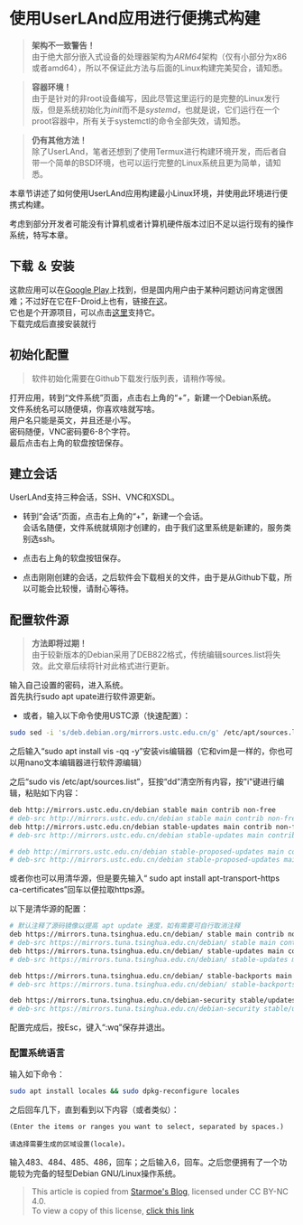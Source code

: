 # 使用UserLAnd应用进行便携式构建

>**架构不一致警告！**  
>由于绝大部分嵌入式设备的处理器架构为*ARM64*架构（仅有小部分为x86或者amd64），所以不保证此方法与后面的Linux构建完美契合，请知悉。  

>**容器环境！**  
>由于是针对的非root设备编写，因此尽管这里运行的是完整的Linux发行版，但是系统初始化为*init*而不是*systemd*，也就是说，它们运行在一个proot容器中，所有关于systemctl的命令全部失效，请知悉。

>**仍有其他方法！**  
>除了UserLAnd，笔者还想到了使用Termux进行构建环境开发，而后者自带一个简单的BSD环境，也可以运行完整的Linux系统且更为简单，请知悉。

本章节讲述了如何使用UserLAnd应用构建最小Linux环境，并使用此环境进行便携式构建。

考虑到部分开发者可能没有计算机或者计算机硬件版本过旧不足以运行现有的操作系统，特写本章。

## 下载 ＆ 安装

这款应用可以在[Google Play](https://play.google.com/store/apps/details?id=tech.ula)上找到，但是国内用户由于某种问题访问肯定很困难；不过好在它在F-Droid上也有，链接[在这](https://f-droid.org/zh_Hans/packages/tech.ula/)。  
它也是个开源项目，可以点击[这里](https://github.com/CypherpunkArmory/UserLAnd)支持它。  
下载完成后直接安装就行

## 初始化配置

>软件初始化需要在Github下载发行版列表，请稍作等候。

打开应用，转到“文件系统”页面，点击右上角的“+”，新建一个Debian系统。  
文件系统名可以随便填，你喜欢啥就写啥。  
用户名只能是英文，并且还是小写。  
密码随便，VNC密码要6-8个字符。  
最后点击右上角的软盘按钮保存。  

## 建立会话

UserLAnd支持三种会话，SSH、VNC和XSDL。  

* 转到“会话”页面，点击右上角的“+”，新建一个会话。  
会话名随便，文件系统就填刚才创建的，由于我们这里系统是新建的，服务类别选ssh。  

* 点击右上角的软盘按钮保存。  

* 点击刚刚创建的会话，之后软件会下载相关的文件，由于是从Github下载，所以可能会比较慢，请耐心等待。  

## 配置软件源  

>**方法即将过期！**  
>由于较新版本的Debian采用了DEB822格式，传统编辑sources.list将失效。此文章后续将针对此格式进行更新。

输入自己设置的密码，进入系统。  
首先执行sudo apt upate进行软件源更新。

* 或者，输入以下命令使用USTC源（快速配置）：  

~~~bash
sudo sed -i 's/deb.debian.org/mirrors.ustc.edu.cn/g' /etc/apt/sources.list && sudo apt update
~~~  

之后输入“sudo apt install vis -qq -y”安装vis编辑器（它和vim是一样的，你也可以用nano文本编辑器进行软件源编辑）  

之后“sudo vis /etc/apt/sources.list”，狂按“dd”清空所有内容，按"i"键进行编辑，粘贴如下内容：

~~~bash
deb http://mirrors.ustc.edu.cn/debian stable main contrib non-free
# deb-src http://mirrors.ustc.edu.cn/debian stable main contrib non-free
deb http://mirrors.ustc.edu.cn/debian stable-updates main contrib non-free
# deb-src http://mirrors.ustc.edu.cn/debian stable-updates main contrib non-free

# deb http://mirrors.ustc.edu.cn/debian stable-proposed-updates main contrib non-free
# deb-src http://mirrors.ustc.edu.cn/debian stable-proposed-updates main contrib non-free
~~~

或者你也可以用清华源，但是要先输入“ sudo apt install apt-transport-https ca-certificates”回车以便拉取https源。  

以下是清华源的配置：  

~~~bash  
# 默认注释了源码镜像以提高 apt update 速度，如有需要可自行取消注释
deb https://mirrors.tuna.tsinghua.edu.cn/debian/ stable main contrib non-free
# deb-src https://mirrors.tuna.tsinghua.edu.cn/debian/ stable main contrib non-free
deb https://mirrors.tuna.tsinghua.edu.cn/debian/ stable-updates main contrib non-free
# deb-src https://mirrors.tuna.tsinghua.edu.cn/debian/ stable-updates main contrib non-free

deb https://mirrors.tuna.tsinghua.edu.cn/debian/ stable-backports main contrib non-free
# deb-src https://mirrors.tuna.tsinghua.edu.cn/debian/ stable-backports main contrib non-free

deb https://mirrors.tuna.tsinghua.edu.cn/debian-security stable/updates main contrib non-free
# deb-src https://mirrors.tuna.tsinghua.edu.cn/debian-security stable/updates main contrib non-free
~~~

配置完成后，按Esc，键入“:wq”保存并退出。

### 配置系统语言  

输入如下命令：  

~~~bash
sudo apt install locales && sudo dpkg-reconfigure locales
~~~

之后回车几下，直到看到以下内容（或者类似）：  

~~~text
(Enter the items or ranges you want to select, separated by spaces.)

请选择需要生成的区域设置(locale)。
~~~

输入483、484、485、486，回车；之后输入6，回车。之后您便拥有了一个功能较为完备的轻型Debian GNU/Linux操作系统。

>This article is copied from [Starmoe's Blog](https://moerain.cn/2024/06/18/2022-12-30-03/), licensed under CC BY-NC 4.0.  
>To view a copy of this license, [click this link](https://creativecommons.org/licenses/by-nc/4.0/)
